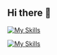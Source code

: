 ## Hi there 👋

[![My Skills](https://skillicons.dev/icons?i=js,html,css)](https://skillicons.dev)

[![My Skills](https://skillicons.dev/icons?i=py,django,mysql)](https://skillicons.dev)
<!--
**koyojin/koyojin** is a ✨ _special_ ✨ repository because its `README.md` (this file) appears on your GitHub profile.

Here are some ideas to get you started:

- 🔭 I’m currently working on ...
- 🌱 I’m currently learning ...
- 👯 I’m looking to collaborate on ...
- 🤔 I’m looking for help with ...
- 💬 Ask me about ...
- 📫 How to reach me: ...
- 😄 Pronouns: ...
- ⚡ Fun fact: ...
-->
